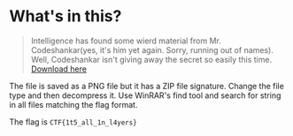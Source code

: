 # What's in this?

> Intelligence has found some wierd material from Mr. Codeshankar(yes, it's him yet again. Sorry, running out of names). Well, Codeshankar isn't giving away the secret so easily this time. [Download here](https://drive.google.com/file/d/1I-DVkxxdd9hBNQWptCR4Tr_Ju-k_AwoS/view)

The file is saved as a PNG file but it has a ZIP file signature. Change the file type and then decompress it. Use WinRAR's find tool and search for string in all files matching the flag format.

The flag is `CTF{1t5_all_1n_l4yers}`
